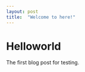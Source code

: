 ```yaml
---
layout: post
title:  "Welcome to here!"
---
```

# Helloworld

The first blog post for testing.